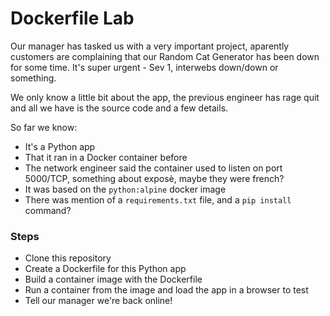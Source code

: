 # Dockerfile Lab

Our manager has tasked us with a very important project, aparently customers are complaining that our Random Cat Generator has been down for some time. It's super urgent - Sev 1, interwebs down/down or something.

We only know a little bit about the app, the previous engineer has rage quit and all we have is the source code and a few details.

So far we know:

- It's a Python app
- That it ran in a Docker container before
- The network engineer said the container used to listen on port 5000/TCP, something about exposè, maybe they were french?
- It was based on the ```python:alpine``` docker image
- There was mention of a ```requirements.txt``` file, and a ```pip install``` command?

### Steps

- Clone this repository
- Create a Dockerfile for this Python app
- Build a container image with the Dockerfile
- Run a container from the image and load the app in a browser to test
- Tell our manager we're back online!
